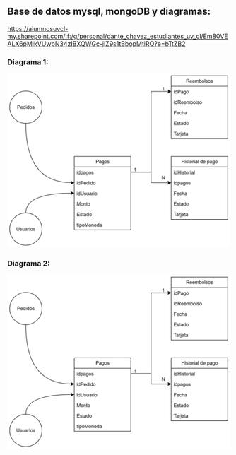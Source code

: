 ## Base de datos mysql, mongoDB y diagramas:

https://alumnosuvcl-my.sharepoint.com/:f:/g/personal/dante_chavez_estudiantes_uv_cl/Em80VEALX6pMikVUwpN34zIBXQWGc-jlZ9s1tBbopMtiRQ?e=bTtZB2





### Diagrama 1: 
![alt text][logo]

[logo]: https://github.com/DanteChavez/Cositas/blob/main/Diagramas/Diagrama%201.png "Diagrama 1"

### Diagrama 2: 
![alt text][logo]

[logo]: https://github.com/DanteChavez/Cositas/blob/main/Diagramas/Diagrama%202.png "Diagrama 2"
